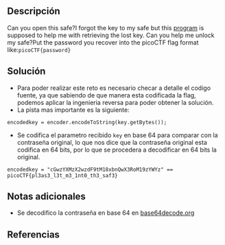 ## Descripción
Can you open this safe?I forgot the key to my safe but this [program](https://artifacts.picoctf.net/c/463/SafeOpener.java) is supposed to help me with retrieving the lost key. Can you help me unlock my safe?Put the password you recover into the picoCTF flag format like:`picoCTF{password}`

## Solución
- Para poder realizar este reto es necesario checar a detalle el codigo fuente, ya que sabiendo de que manera esta codificada la flag, podemos aplicar la ingenieria reversa para poder obtener la solución.
- La pista mas importante es la siguiente:

```java()
encodedkey = encoder.encodeToString(key.getBytes());
```

- Se codifica el parametro recibido `key` en base 64 para comparar con la contraseña original, lo que nos dice que la contraseña original esta codifica en 64 bits, por lo que se procedera a decodificar en 64 bits la original.

```bash()
encodedkey = "cGwzYXMzX2wzdF9tM18xbnQwX3RoM19zYWYz" == picoCTF{pl3as3_l3t_m3_1nt0_th3_saf3}
```

## Notas adicionales
- Se decodifico la contraseña en base 64 en [base64decode.org](https://www.base64decode.org/)

## Referencias 